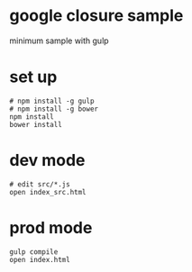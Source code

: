 # google closure sample

minimum sample with gulp

# set up

```
# npm install -g gulp
# npm install -g bower
npm install
bower install
```

# dev mode

```
# edit src/*.js
open index_src.html
```

# prod mode

```
gulp compile
open index.html
```
